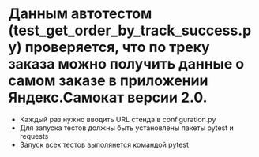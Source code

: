 # Данным автотестом (test_get_order_by_track_success.py) проверяется, что по треку заказа можно получить данные о самом заказе в приложении Яндекс.Самокат версии 2.0.
- Каждый раз нужно вводить URL стенда в configuration.py
- Для запуска тестов должны быть установлены пакеты pytest и requests
- Запуск всех тестов выполянется командой pytest